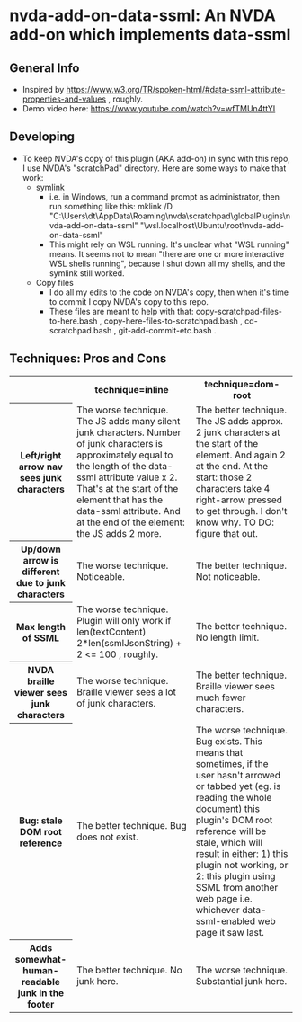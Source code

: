 # nvda-add-on-data-ssml: An NVDA add-on which implements data-ssml

## General Info

- Inspired by https://www.w3.org/TR/spoken-html/#data-ssml-attribute-properties-and-values , roughly. 
- Demo video here: https://www.youtube.com/watch?v=wfTMUn4ttYI 

## Developing 

- To keep NVDA's copy of this plugin (AKA add-on) in sync with this repo, I use NVDA's "scratchPad" directory.  Here are some ways to make that work:
	- symlink 
		- i.e. in Windows, run a command prompt as administrator, then run something like this: mklink /D "C:\Users\dt\AppData\Roaming\nvda\scratchpad\globalPlugins\nvda-add-on-data-ssml" "\\wsl.localhost\Ubuntu\root\nvda-add-on-data-ssml" 
		- This might rely on WSL running.  It's unclear what "WSL running" means.  It seems not to mean "there are one or more interactive WSL shells running", because I shut down all my shells, and the symlink still worked.
	- Copy files 
		- I do all my edits to the code on NVDA's copy, then when it's time to commit I copy NVDA's copy to this repo.
		- These files are meant to help with that: copy-scratchpad-files-to-here.bash , copy-here-files-to-scratchpad.bash , cd-scratchpad.bash , git-add-commit-etc.bash . 

## Techniques: Pros and Cons 


<table>
	<tbody>
		<tr>
			<td>
			<th>technique=inline
			<th>technique=dom-root
		</tr>
		<tr>
			<th scope="row">Left/right arrow nav sees junk characters
			<td>The worse technique.  The JS adds many silent junk characters.  Number of junk characters is approximately equal to the length of the data-ssml attribute value x 2.  That's at the start of the element that has the data-ssml attribute.  And at the end of the element: the JS adds 2 more. 
			<td>The better technique.  The JS adds approx. 2 junk characters at the start of the element.  And again 2 at the end.  At the start: those 2 characters take 4 right-arrow pressed to get through.  I don't know why.  TO DO: figure that out. 
		</tr>
		<tr>
			<th scope="row">Up/down arrow is different due to junk characters 
			<td>The worse technique.  Noticeable.
			<td>The better technique.  Not noticeable.
		</tr>
		<tr>
			<th scope="row">Max length of SSML
			<td>The worse technique.  Plugin will only work if len(textContent) 2*len(ssmlJsonString) + 2 <= 100 , roughly.  
			<td>The better technique.  No length limit. 
		</tr>
		<tr>
			<th scope="row">NVDA braille viewer sees junk characters 
			<td>The worse technique.  Braille viewer sees a lot of junk characters.
			<td>The better technique.  Braille viewer sees much fewer characters.
		</tr>
		<tr>
			<th scope="row">Bug: stale DOM root reference
			<td>The better technique.  Bug does not exist.
			<td>The worse technique.  Bug exists.  This means that sometimes, if the user hasn't arrowed or tabbed yet (eg. is reading the whole document) this plugin's DOM root reference will be stale, which will result in either: 1) this plugin not working, or 2: this plugin using SSML from another web page i.e. whichever data-ssml-enabled web page it saw last.
		</tr>
		<tr>
			<th scope="row">Adds somewhat-human-readable junk in the footer
			<td>The better technique.  No junk here.
			<td>The worse technique.  Substantial junk here.
		</tr>
	</tbody>
</table>


